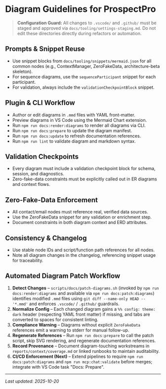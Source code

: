 # Diagram Guidelines for ProspectPro

> **Configuration Guard:** All changes to `.vscode/` and `.github/` must be staged and approved via `docs/tooling/settings-staging.md`. Do not edit these directories directly during refactors or automation.

## Prompts & Snippet Reuse

- Use snippet blocks from `docs/tooling/snippets/mermaid.json` for all common nodes (e.g., ContextManager, ZeroFakeData, architecture-beta skeleton).
- For sequence diagrams, use the `sequenceParticipant` snippet for each participant.
- For validation, always include the `validationCheckpointBlock` snippet.

## Plugin & CLI Workflow

- Author or edit diagrams in `.mmd` files with YAML front-matter.
- Preview diagrams in VS Code using the Mermaid Chart extension.
- Run `npm run docs:render:diagrams` to render all diagrams via CLI.
- Run `npm run docs:prepare` to update the diagram manifest.
- Run `npm run docs:update` to refresh documentation references.
- Run `npm run lint` to validate diagram and markdown syntax.

## Validation Checkpoints

- Every diagram must include a validation checkpoint block for schema, session, and diagnostics.
- Zero-fake-data constraints must be explicitly called out in ER diagrams and context flows.

## Zero-Fake-Data Enforcement

- All contact/email nodes must reference real, verified data sources.
- Use the ZeroFakeData snippet for any validation or enrichment step.
- Document constraints in both diagram context and ERD attributes.

## Consistency & Changelog

- Use stable node IDs and script/function path references for all nodes.
- Note all diagram changes in the changelog, referencing snippet usage for traceability.

## Automated Diagram Patch Workflow

1. **Detect Changes** – `scripts/docs/patch-diagrams.sh` (invoked by `npm run docs:render:diagrams` and available via `npm run docs:patch:diagrams`) identifies modified `.mmd` files using `git diff --name-only HEAD -- '*.mmd'` and enforces `.vscode/` / `.github/` guardrails.
2. **Normalize Config** – Each changed diagram gains a `%% config: theme: dark` header (respecting YAML front matter) if missing, and tabs are converted to spaces for consistent linting.
3. **Compliance Warning** – Diagrams without explicit `ZeroFakeData` references emit a warning to stderr for manual follow-up.
4. **Regenerate References** – Run `npm run docs:prepare` to call the patch script, skip SVG rendering, and regenerate documentation references.
5. **Record Provenance** – Document diagram-touching workstreams in `reports/context/coverage.md` or linked runbooks to maintain auditability.
6. **CI/CD Enforcement (Next)** – Extend pipelines to require `npm run docs:patch:diagrams` and `npm run mcp:chat:validate` before merges; integrate with VS Code task "Docs: Prepare".

---

_Last updated: 2025-10-20_
